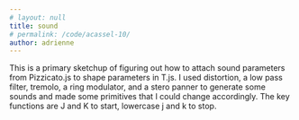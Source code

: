 ```yaml
---
# layout: null
title: sound
# permalink: /code/acassel-10/
author: adrienne
---
```


This is a primary sketchup of figuring out how to attach sound parameters from Pizzicato.js to shape parameters in T.js. I used distortion, a low pass filter, tremolo, a ring modulator, and a stero panner to generate some sounds and made some primitives that I could change accordingly. The key functions are J and K to start, lowercase j and k to stop.

<script deferred type="module">

import * as T from '../acassel/module.js'

var uniforms = {
    amplitude: { value: 1.0 },
    color:     { value: new T.Color( 0xff2200 ) },
    texture:   { value: new T.TextureLoader().load( "textures/water.jpg" ) }
  };
  uniforms.texture.value.wrapS = uniforms.texture.value.wrapT = T.RepeatWrapping;
  var shaderMaterial = new T.ShaderMaterial( {
    uniforms: uniforms,
    vertexShader:document.getElementById( 'vertexshader' ).textContent,
    fragmentShader: document.getElementById( 'fragmentshader' ).textContent
  });

var renderer = new T.Renderer({
    color: 0xFBD2D7, ground: 0x1F11FF,
    ambient: 0x111111, light: 0xFBD2D7,
    position: { x:0, y:200, z:500 },
    rotation: { x:0, y:0, z:0 },
    fov:50, near:0.001, far:100000,
    fog: { color:0xccccee, near:1, far:10000 },
    gl: { logarithmicDepthBuffer:true, antialias:true },
    update: (time=0.01) => { },
    onload: (manager, load=()=>{}) => { },
    onclick: (object={}) => { }, })

// //make the shapes
// var shapes = [];
// var geometry = new T.CubeGeometry(20, 20, 20);
// var material = new T.MeshNormalMaterial();
//positions the shapes randomly
// for (var i = 0; i < 400; i ++) {
// var mesh = new T.Mesh(geometry, material);
// mesh.position.x = Math.random() * 400 - 200
// mesh.position.y = Math.random() * 400 - 200
// mesh.position.z = Math.random() * 400 - 200

//shapes.push(mesh);


// }
var clay = new Pizzicato.Sound('../acassel/TRAX/clay.wav', function() {
    // Sound loaded!
    clay.play();
});

var sharps1 = new Pizzicato.Sound('../acassel/TRAX/sharps1.wav', function() {
    // Sound loaded!
    sharps1.play();
});

var sharps2 = new Pizzicato.Sound('../acassel/TRAX/sharps2.wav', function() {
    // Sound loaded!
    sharps2.play();
});

var squiggle = new Pizzicato.Sound('../acassel/TRAX/squiggle.wav', function() {
    // Sound loaded!
    squiggle.play();
});

var chimes = new Pizzicato.Sound('../acassel/TRAX/chimes.wav', function() {
    // Sound loaded!
    chimes.play();
});

var airways = new Pizzicato.Sound('../acassel/TRAX/airways.wav', function() {
    // Sound loaded!
    airways.play();
});

var dust = new Pizzicato.Sound('../acassel/TRAX/airways.wav', function() {
    // Sound loaded!
    dust.play();
});

function stopSound () {
    clay.stop();
    sharps1.stop();
    sharps2.stop();
    squiggle.stop();
    chimes.stop();
    dust.stop();

}


// var sound = new T.Pizzicato.({
//     source: 'wave',
//     options: { type: 'sawtooth', frequency: 146.83 }
// });

// var sound2 = new T.Pizzicato.Sound({
//     source: 'wave',
//     options: { type: 'sine', frequency: 246.94 }

// });

//animations
function changeFrequency(n) {
 return Math.sin(n)*700 + 800;
}

function changeFrequencyB(n) {
  return Math.sin(n)*200 + 400
}

function changeFrequencyC(n){
  return Math.sin(n)
}

function changeFrequencyD(n){
  return Math.cos(n)
}

//sound modulation
// var lowPassFilter = new Pizzicato.Effects.LowPassFilter({
//     frequency: 400,
//     peak: 10
//   });
// var distortion = new Pizzicato.Effects.Distortion({
//     gain: 1
// });
// var tremolo = new Pizzicato.Effects.Tremolo({
//     speed: 10,
//     depth: 0.8,
//     mix: 0.8
// });
// var ringModulator = new Pizzicato.Effects.RingModulator({
//     speed: 30,
//     distortion: 1,
//     mix: 0.5
// });

// var stereoPanner = new Pizzicato.Effects.StereoPanner({
//     pan: 0
// });

// sound.addEffect(lowPassFilter);
// sound.addEffect(distortion);
// sound.addEffect(tremolo);
// sound.addEffect(ringModulator);
//sound.play();

// sound2.addEffect(stereoPanner);
//sound2.play();

let t = -0.5

//primitives
var geometry = new T.CubeGeometry(50, 50, 50);
var material = new T.MeshPhongMaterial();
var mesh = new T.Mesh(geometry, material);
//scene.add(mesh);

var geometry2 = new T.SphereGeometry(20, 20, 20);
var material2 = new T.MeshBasicMaterial();
var sphere = new T.Mesh(geometry2, material2);
//scene.add(sphere);

var geometry3 = new T.SphereGeometry(60, 60, 60);
var material3 = new T.MeshBasicMaterial();
var blob = new T.Mesh(geometry3, material3);
blob.position.set(0, 0, 0)

renderer.scene.add(blob);

var geometry4 = new T.PlaneGeometry(2000, 2000, worldWidth - 1, worldDepth - 1);
geometry.rotateX( - Math.PI / 2);

for (var i = 0, l = geometry.vertices.length; i < l; i ++) {
  geometry.vertices[i].y = 35 * Math.sin (i / 2);
}

function render() {
  changeFrequency(t);
  t += clock.getDelta();
  mesh.position.set(0, 0, changeFrequency(t)/5);
  sphere.scale.set (changeFrequencyC(t*50), changeFrequencyC(t*50), changeFrequencyC(t*50))
  sphere.position.set(changeFrequencyC(t)*400,0,changeFrequencyD(t)*200);
  sphere.material.color.setHex(0xFFFF00)

  requestAnimationFrame(render);
  // controls.update(1);
  // controls.movementSpeed = 20;

  // lowPassFilter.frequency = changeFrequency(t)
  // distortion.gain = changeFrequency(t)*0.0005
  // tremolo.speed = changeFrequencyC(t)*10
  // ringModulator.speed = changeFrequency(t)
  // stereoPanner.pan = changeFrequencyC(t)

  geometry.change = changeFrequency(t)*0.05
  //sound2.frequency = changeFrequency(t*50)

//shape rotation
  // for (var i = 0; i <400; i++){
  //   mesh.rotation.x += changeFrequencyB(t)*0.000001;
  //   mesh.rotation.y += 0.00001;
  //   mesh.rotation.z += 0.00001;
  // }

  renderer.render(scene, camera);
};


render();



//sawtoothWave.play();
//sound.play();
//sound.play(10);
// function soundPlayer() {
//   sound.play();
// }


function keyListener(event) {
    switch (event.keyCode) {
    	//spacebar
    	case 32: stopSound(); break
     //  //J
      case 74 + 32: clay.play(), renderer.scene.add(sphere); break
     //  //K
      case 75:  sound.play(), renderer.scene.add(mesh); break
     //  //k
      case 75 + 32: sound.stop(), renderer.scene.remove(mesh); break

    }
  }

// var counter = 0;
// // 100 iterations
// var increase = Math.PI * 2 / 100;
// var x, y;

// for ( i = 0; i <= 1; i += 0.01 ) {
//   x = i;
//   y = Math.sin( counter ) / 2 + 0.5;
//   counter += increase;
// }

// console.log(x, y);

document.addEventListener ('keypress', keyListener);

// let object = null
// let sphere = new T.Mesh(new T.BoxGeometry( 1, 1, 1 ), new T.MeshNormalMaterial())

// function update (time) {
// 	object.position.set(0,0,0)
// 	sphere.position.set(0,0,0)
// }

// async function onload (context) {
//   	var modelLoader = new T.ModelLoader()
//   	object = await modelLoader.load('../acassel/Models/spikyball.obj')
//   	console.log(object.children[0]);
//   	context.add(object.children[0]);
//   	console.log(`sphere: ${sphere}, position: ${context.camera.position.y}`)
//   	context.scene.add(sphere)
// }






async function onload(context, load) {

    // let files = ['planet-albedo.png', 'planet-normal.jpg' ]
    // let [albedo,normal] = await load(...files)

    var path = '../acassel/Models'
    var loader = new T.ModelLoader();
    var model = await loader.load(path + '/spikes/scene.gltf')
    var object = model.scene.children[0]
        console.log(object)
        object.scale.set(0.5, 0.5, 0.5)
        renderer.scene.add(object)
}

onload();
